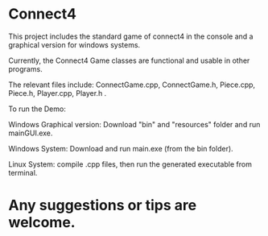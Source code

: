# Connect4
This project includes the standard game of connect4 in the console and a graphical version for windows systems.

Currently, the Connect4 Game classes are functional and usable in other programs.

The relevant files include: ConnectGame.cpp, ConnectGame.h, Piece.cpp, Piece.h, Player.cpp, Player.h .


To run the Demo:

Windows Graphical version: Download "bin" and "resources" folder and run mainGUI.exe.

Windows System: Download and run main.exe (from the bin folder).

Linux System: compile .cpp files, then run the generated executable from terminal.

Any suggestions or tips are welcome.
=======
